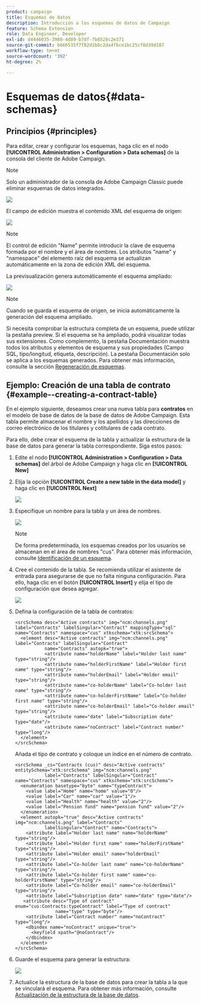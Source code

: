 ```yaml
---
product: campaign
title: Esquemas de datos
description: Introducción a los esquemas de datos de Campaign
feature: Schema Extension
role: Data Engineer, Developer
exl-id: d4446035-3988-4d89-b7df-7b8528c2e371
source-git-commit: b666535f7f82d1b8c2da4fbce1bc25cf8d39d187
workflow-type: tm+mt
source-wordcount: '392'
ht-degree: 2%

---
```


# Esquemas de datos{#data-schemas}

## Principios {#principles}

Para editar, crear y configurar los esquemas, haga clic en el nodo **[!UICONTROL Administration > Configuration > Data schemas]** de la consola del cliente de Adobe Campaign.

>[!NOTE]
>
>Solo un administrador de la consola de Adobe Campaign Classic puede eliminar esquemas de datos integrados.

![](assets/d_ncs_integration_schema_navtree.png)

El campo de edición muestra el contenido XML del esquema de origen:

![](assets/d_ncs_integration_schema_edition.png)

>[!NOTE]
>
>El control de edición &quot;Name&quot; permite introducir la clave de esquema formada por el nombre y el área de nombres. Los atributos &quot;name&quot; y &quot;namespace&quot; del elemento raíz del esquema se actualizan automáticamente en la zona de edición XML del esquema.

La previsualización genera automáticamente el esquema ampliado:

![](assets/d_ncs_integration_schema_edition2.png)

>[!NOTE]
>
>Cuando se guarda el esquema de origen, se inicia automáticamente la generación del esquema ampliado.

Si necesita comprobar la estructura completa de un esquema, puede utilizar la pestaña preview. Si el esquema se ha ampliado, podrá visualizar todas sus extensiones. Como complemento, la pestaña Documentación muestra todos los atributos y elementos de esquema y sus propiedades (Campo SQL, tipo/longitud, etiqueta, descripción). La pestaña Documentación solo se aplica a los esquemas generados. Para obtener más información, consulte la sección [Regeneración de esquemas](../../configuration/using/regenerating-schemas.md).

## Ejemplo: Creación de una tabla de contrato {#example--creating-a-contract-table}

En el ejemplo siguiente, deseamos crear una nueva tabla para **contratos** en el modelo de base de datos de la base de datos de Adobe Campaign. Esta tabla permite almacenar el nombre y los apellidos y las direcciones de correo electrónico de los titulares y cotitulares de cada contrato.

Para ello, debe crear el esquema de la tabla y actualizar la estructura de la base de datos para generar la tabla correspondiente. Siga estos pasos:

1. Edite el nodo **[!UICONTROL Administration > Configuration > Data schemas]** del árbol de Adobe Campaign y haga clic en **[!UICONTROL New]**
1. Elija la opción **[!UICONTROL Create a new table in the data model]** y haga clic en **[!UICONTROL Next]**

   ![](assets/s_ncs_configuration_create_new_schema.png)

1. Especifique un nombre para la tabla y un área de nombres.

   ![](assets/s_ncs_configuration_create_new_param.png)

   >[!NOTE]
   >
   >De forma predeterminada, los esquemas creados por los usuarios se almacenan en el área de nombres &quot;cus&quot;. Para obtener más información, consulte [Identificación de un esquema](../../configuration/using/about-schema-reference.md#identification-of-a-schema).

1. Cree el contenido de la tabla. Se recomienda utilizar el asistente de entrada para asegurarse de que no falta ninguna configuración. Para ello, haga clic en el botón **[!UICONTROL Insert]** y elija el tipo de configuración que desea agregar.

   ![](assets/s_ncs_configuration_create_new_content.png)

1. Defina la configuración de la tabla de contratos:

   ```
   <srcSchema desc="Active contracts" img="ncm:channels.png" label="Contracts" labelSingular="Contract" mappingType="sql" name="Contracts" namespace="cus" xtkschema="xtk:srcSchema">
     <element desc="Active contracts" img="ncm:channels.png" label="Contracts" labelSingular="Contract"
              name="Contracts" autopk="true">
              <attribute name="holderName" label="Holder last name" type="string"/>
              <attribute name="holderFirstName" label="Holder first name" type="string"/>
              <attribute name="holderEmail" label="Holder email" type="string"/>
              <attribute name="co-holderName" label="Co-holder last name" type="string"/>           
              <attribute name="co-holderFirstName" label="Co-holder first name" type="string"/>           
              <attribute name="co-holderEmail" label="Co-holder email" type="string"/>    
              <attribute name="date" label="Subscription date" type="date"/>     
              <attribute name="noContract" label="Contract number" type="long"/>  
     </element>
   </srcSchema>
   ```

   Añada el tipo de contrato y coloque un índice en el número de contrato.

   ```
   <srcSchema _cs="Contracts (cus)" desc="Active contracts" entitySchema="xtk:srcSchema" img="ncm:channels.png"
              label="Contracts" labelSingular="Contract" name="Contracts" namespace="cus" xtkschema="xtk:srcSchema">
     <enumeration basetype="byte" name="typeContract">
       <value label="Home" name="home" value="0"/>
       <value label="Car" name="car" value="1"/>
       <value label="Health" name="health" value="2"/>
       <value label="Pension fund" name="pension fund" value="2"/>
     </enumeration>
     <element autopk="true" desc="Active contracts" img="ncm:channels.png" label="Contracts"
              labelSingular="Contract" name="Contracts">
       <attribute label="Holder last name" name="holderName" type="string"/>
       <attribute label="Holder first name" name="holderFirstName" type="string"/>
       <attribute label="Holder email" name="holderEmail" type="string"/>
       <attribute label="Co-holder last name" name="co-holderName" type="string"/>
       <attribute label="Co-holder first name" name="co-holderFirstName" type="string"/>
       <attribute label="Co-holder email" name="co-holderEmail" type="string"/>
       <attribute label="Subscription date" name="date" type="date"/>
      <attribute desc="Type of contract" enum="cus:Contracts:typeContract" label="Type of contract"
                  name="type" type="byte"/>
       <attribute label="Contract number" name="noContract" type="long"/>
       <dbindex name="noContract" unique="true">
         <keyfield xpath="@noContract"/>
       </dbindex>
     </element>
   </srcSchema>
   ```

1. Guarde el esquema para generar la estructura:

   ![](assets/s_ncs_configuration_structure.png)

1. Actualice la estructura de la base de datos para crear la tabla a la que se vinculará el esquema. Para obtener más información, consulte [Actualización de la estructura de la base de datos](../../configuration/using/updating-the-database-structure.md).
